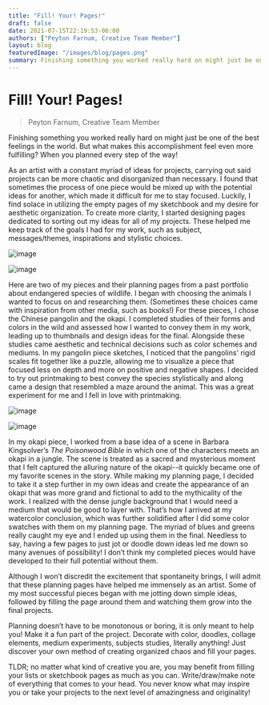 ```yaml
---
title: "Fill! Your! Pages!"
draft: false
date: 2021-07-15T22:19:53-06:00
authors: ["Peyton Farnum, Creative Team Member"]
layout: blog
featuredImage: "/images/blog/pages.png"
summary: Finishing something you worked really hard on might just be one of the best feelings in the world. But what makes this accomplishment feel even more fulfilling? When you planned every step of the way!
---
```


# Fill! Your! Pages!
> Peyton Farnum, Creative Team Member

Finishing something you worked really hard on might just be one of the best feelings in the world. But what makes this accomplishment feel even more fulfilling? When you planned every step of the way!

As an artist with a constant myriad of ideas for projects, carrying out said projects can be more chaotic and disorganized than necessary. I found that sometimes the process of one piece would be mixed up with the potential ideas for another, which made it difficult for me to stay focused. Luckily, I find solace in utilizing the empty pages of my sketchbook and my desire for aesthetic organization. To create more clarity, I started designing pages dedicated to sorting out my ideas for all of my projects. These helped me keep track of the goals I had for my work, such as subject, messages/themes, inspirations and stylistic choices. 

![image](/images/blog/post/pages/1.jpg#blog) 

![image](/images/blog/post/pages/2.jpg#blog)

Here are two of my pieces and their planning pages from a past portfolio about endangered species of wildlife. I began with choosing the animals I wanted to focus on and researching them. (Sometimes these choices came with inspiration from other media, such as books!) For these pieces, I chose the Chinese pangolin and the okapi. I completed studies of their forms and colors in the wild and assessed how I wanted to convey them in my work, leading up to thumbnails and design ideas for the final. Alongside these studies came aesthetic and technical decisions such as color schemes and mediums. In my pangolin piece sketches, I noticed that the pangolins' rigid scales fit together like a puzzle, allowing me to visualize a piece that focused less on depth and more on positive and negative shapes. I decided to try out printmaking to best convey the species stylistically and along came a design that resembled a maze around the animal. This was a great experiment for me and I fell in love with printmaking. 

![image](/images/blog/post/pages/3.jpg#blog)

![image](/images/blog/post/pages/4.jpg#blog)

In my okapi piece, I worked from a base idea of a scene in Barbara Kingsolver’s _The Poisonwood Bible_ in which one of the characters meets an okapi in a jungle. The scene is treated as a sacred and mysterious moment that I felt captured the alluring nature of the okapi--it quickly became one of my favorite scenes in the story. While making my planning page, I decided to take it a step further in my own ideas and create the appearance of an okapi that was more grand and fictional to add to the mythicality of the work. I realized with the dense jungle background that I would need a medium that would be good to layer with. That’s how I arrived at my watercolor conclusion, which was further solidified after I did some color swatches with them on my planning page. The myriad of blues and greens really caught my eye and I ended up using them in the final. Needless to say, having a few pages to just jot or doodle down ideas led me down so many avenues of possibility! I don’t think my completed pieces would have developed to their full potential without them. 

Although I won’t discredit the excitement that spontaneity brings, I will admit that these planning pages have helped me immensely as an artist. Some of my most successful pieces began with me jotting down simple ideas, followed by filling the page around them and watching them grow into the final projects.

Planning doesn’t have to be monotonous or boring, it is only meant to help you! Make it a fun part of the project. Decorate with color, doodles, collage elements, medium experiments, subjects studies, literally anything! Just discover your own method of creating organized chaos and fill your pages. 

TLDR; no matter what kind of creative you are, you may benefit from filling your lists or sketchbook pages as much as you can. Write/draw/make note of everything that comes to your head. You never know what may inspire you or take your projects to the next level of amazingness and originality!